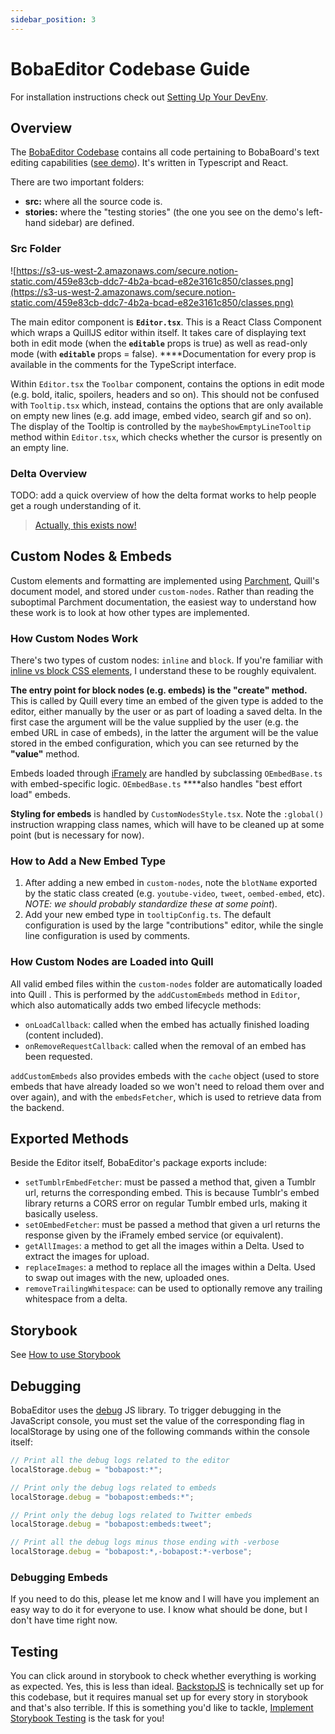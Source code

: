 ```yaml
---
sidebar_position: 3
---
```


# BobaEditor Codebase Guide

For installation instructions check out [Setting Up Your DevEnv](./setup-devenv).

## Overview

The [BobaEditor Codebase](https://github.com/essential-randomness/boba-editor) contains all code pertaining to BobaBoard's text editing capabilities ([see demo](https://bobaeditor.netlify.app/)). It's written in Typescript and React.

There are two important folders:

- **src:** where all the source code is.
- **stories:** where the "testing stories" (the one you see on the demo's left-hand sidebar) are defined.

### Src Folder

![https://s3-us-west-2.amazonaws.com/secure.notion-static.com/459e83cb-ddc7-4b2a-bcad-e82e3161c850/classes.png](https://s3-us-west-2.amazonaws.com/secure.notion-static.com/459e83cb-ddc7-4b2a-bcad-e82e3161c850/classes.png)

The main editor component is **`Editor.tsx`**. This is a React Class Component which wraps a QuillJS editor within itself. It takes care of displaying text both in edit mode (when the **`editable`** props is true) as well as read-only mode (with **`editable`** props = false). ****Documentation for every prop is available in the comments for the TypeScript interface.

Within `Editor.tsx` the `Toolbar` component, contains the options in edit mode (e.g. bold, italic, spoilers, headers and so on). This should not be confused with `Tooltip.tsx` which, instead, contains the options that are only available on empty new lines (e.g. add image, embed video, search gif and so on). The display of the Tooltip is controlled by the `maybeShowEmptyLineTooltip` method within `Editor.tsx`, which checks whether the cursor is presently on an empty line.

### Delta Overview

TODO: add a quick overview of how the delta format works to help people get a rough understanding of it.

> [Actually, this exists now!](../boba-editor/the-delta-format)

## Custom Nodes & Embeds

Custom elements and formatting are implemented using [Parchment](https://github.com/quilljs/parchment), Quill's document model, and stored under `custom-nodes`. Rather than reading the suboptimal Parchment documentation, the easiest way to understand how these work is to look at how other types are implemented.

### How Custom Nodes Work

There's two types of custom nodes: `inline` and `block`. If you're familiar with [inline vs block CSS elements](https://www.samanthaming.com/pictorials/css-inline-vs-inlineblock-vs-block/), I understand these to be roughly equivalent. 

**The entry point for block nodes (e.g. embeds) is the "create" method.** This is called by Quill every time an embed of the given type is added to the editor, either manually by the user or as part of loading a saved delta. In the first case the argument will be the value supplied by the user (e.g. the embed URL in case of embeds), in the latter the argument will be the value stored in the embed configuration, which you can see returned by the **"value"** method.

Embeds loaded through [iFramely](http://iframely.com/) are handled by subclassing `OEmbedBase.ts` with embed-specific logic. `OEmbedBase.ts` ****also handles "best effort load" embeds.

**Styling for embeds** is handled by `CustomNodesStyle.tsx`. Note the `:global()` instruction wrapping class names, which will have to be cleaned up at some point (but is necessary for now).

### How to Add a New Embed Type

1. After adding a new embed in `custom-nodes`,  note the `blotName` exported by the static class created (e.g. `youtube-video`, `tweet`, `oembed-embed`, etc). *NOTE: we should probably standardize these at some point*).
2. Add your new embed type in `tooltipConfig.ts`. The default configuration is used by the large "contributions" editor, while the single line configuration is used by comments.

### How Custom Nodes are Loaded into Quill

All valid embed files within the `custom-nodes` folder are automatically loaded into Quill . This is performed by the `addCustomEmbeds` method in `Editor`, which also automatically adds two embed lifecycle methods:

- `onLoadCallback`: called when the embed has actually finished loading (content included).
- `onRemoveRequestCallback`: called when the removal of an embed has been requested.

`addCustomEmbeds` also provides embeds with the `cache` object (used to store embeds that have already loaded so we won't need to reload them over and over again), and with the `embedsFetcher`, which is used to retrieve data from the backend.

## Exported Methods

Beside the Editor itself, BobaEditor's package exports include:

- `setTumblrEmbedFetcher`: must be passed a method that, given a Tumblr url, returns the corresponding embed. This is because Tumblr's embed library returns a CORS error on regular Tumblr embed urls, making it basically useless.
- `setOEmbedFetcher`: must be passed a method that given a url returns the response given by the iFramely embed service (or equivalent).
- `getAllImages`: a method to get all the images within a Delta. Used to extract the images for upload.
- `replaceImages`: a method to replace all the images within a Delta. Used to swap out images with the new, uploaded ones.
- `removeTrailingWhitespace`: can be used to optionally remove any trailing whitespace from a delta.

## Storybook

See [How to use Storybook](./howtouse-storybook)

## Debugging

BobaEditor uses the [debug](https://www.npmjs.com/package/debug) JS library. To trigger debugging in the JavaScript console, you must set the value of the corresponding flag in localStorage by using one of the following commands within the console itself:

```jsx
// Print all the debug logs related to the editor
localStorage.debug = "bobapost:*";

// Print only the debug logs related to embeds
localStorage.debug = "bobapost:embeds:*";

// Print only the debug logs related to Twitter embeds
localStorage.debug = "bobapost:embeds:tweet";

// Print all the debug logs minus those ending with -verbose
localStorage.debug = "bobapost:*,-bobapost:*-verbose";
```

### Debugging Embeds

If you need to do this, please let me know and I will have you implement an easy way to do it for everyone to use. I know what should be done, but I don't have time right now.

## Testing

You can click around in storybook to check whether everything is working as expected. Yes, this is less than ideal. [BackstopJS](https://github.com/garris/BackstopJS) is technically set up for this codebase, but it requires manual set up for every story in storybook and that's also terrible. If this is something you'd like to tackle, [Implement Storybook Testing](https://www.notion.so/Implement-Storybook-Testing-d4d15ca68a3c4183b5cc67fcf8dd7d06) is the task for you!